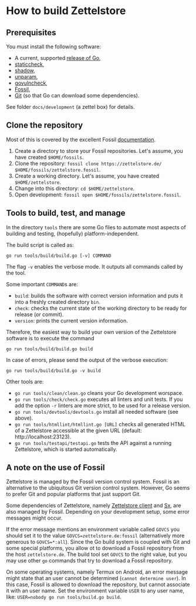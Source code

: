 # How to build Zettelstore
## Prerequisites
You must install the following software:

* A current, supported [release of Go](https://go.dev/doc/devel/release),
* [staticcheck](https://staticcheck.io/),
* [shadow](https://pkg.go.dev/golang.org/x/tools/go/analysis/passes/shadow),
* [unparam](https://mvdan.cc/unparam),
* [govulncheck](https://golang.org/x/vuln/cmd/govulncheck),
* [Fossil](https://fossil-scm.org/),
* [Git](https://git-scm.org) (so that Go can download some dependencies).

See folder `docs/development` (a zettel box) for details.

## Clone the repository
Most of this is covered by the excellent Fossil
[documentation](https://fossil-scm.org/home/doc/trunk/www/quickstart.wiki).

1. Create a directory to store your Fossil repositories.
   Let's assume, you have created `$HOME/fossils`.
1. Clone the repository: `fossil clone https://zettelstore.de/ $HOME/fossils/zettelstore.fossil`.
1. Create a working directory.
   Let's assume, you have created `$HOME/zettelstore`.
1. Change into this directory: `cd $HOME/zettelstore`.
1. Open development: `fossil open $HOME/fossils/zettelstore.fossil`.

## Tools to build, test, and manage
In the directory `tools` there are some Go files to automate most aspects of
building and testing, (hopefully) platform-independent.

The build script is called as:

```
go run tools/build/build.go [-v] COMMAND
```

The flag `-v` enables the verbose mode.
It outputs all commands called by the tool.

Some important `COMMAND`s are:

* `build`: builds the software with correct version information and puts it
  into a freshly created directory `bin`.
* `check`: checks the current state of the working directory to be ready for
  release (or commit).
* `version`: prints the current version information.

Therefore, the easiest way to build your own version of the Zettelstore
software is to execute the command

```
go run tools/build/build.go build
```

In case of errors, please send the output of the verbose execution:

```
go run tools/build/build.go -v build
```

Other tools are:

* `go run tools/clean/clean.go` cleans your Go development worspace.
* `go run tools/check/check.go` executes all linters and unit tests.
  If you add the option `-r` linters are more strict, to be used for a
  release version.
* `go run tools/devtools/devtools.go` install all needed software (see above).
* `go run tools/htmllint/htmllint.go [URL]` checks all generated HTML of a
  Zettelstore accessible at the given URL (default: http://localhost:23123).
* `go run tools/testapi/testapi.go` tests the API against a running
  Zettelstore, which is started automatically.

## A note on the use of Fossil
Zettelstore is managed by the Fossil version control system. Fossil is an
alternative to the ubiquitous Git version control system. However, Go seems to
prefer Git and popular platforms that just support Git.

Some dependencies of Zettelstore, namely [Zettelstore
client](https://t73f.de/r/zsc) and [Sx](https://t73f.de/r/sx), are also
managed by Fossil. Depending on your development setup, some error messages
might occur.

If the error message mentions an environment variable called `GOVCS` you should
set it to the value `GOVCS=zettelstore.de:fossil` (alternatively more generous
to `GOVCS=*:all`). Since the Go build system is coupled with Git and some
special platforms, you allow ot to download a Fossil repository from the host
`zettelstore.de`. The build tool set `GOVCS` to the right value, but you may
use other `go` commands that try to download a Fossil repository.

On some operating systems, namely Termux on Android, an error message might
state that an user cannot be determined (`cannot determine user`). In this
case, Fossil is allowed to download the repository, but cannot associate it
with an user name. Set the environment variable `USER` to any user name, like:
`USER=nobody go run tools/build.go build`.
